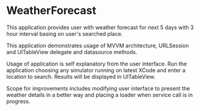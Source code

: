# WeatherForecast

This application provides user with weather forecast for next 5 days with 3 hour interval basing on user's searched place.

This application demonstrates usage of MVVM architecture, URLSession and UITableView delegate and datasource methods.

Usage of application is self explanatory from the user interface. Run the application choosing any simulator running on latest XCode and enter a location to search. Results will be displayed in UITableView.

Scope for improvements includes modifying user interface to present the weather details in a better way and placing a loader when service call is in progress.
